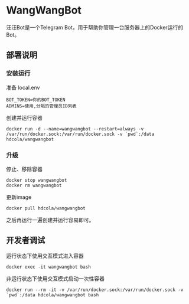 # WangWangBot
汪汪Bot是一个Telegram Bot，用于帮助你管理一台服务器上的Docker运行的Bot。


## 部署说明

### 安装运行

准备 local.env

```
BOT_TOKEN=你的BOT_TOKEN
ADMINS=使用,分隔的管理员ID列表
```

创建并运行容器

```
docker run -d --name=wangwangbot --restart=always -v /var/run/docker.sock:/var/run/docker.sock -v `pwd`:/data hdcola/wangwangbot
```

### 升级

停止、移除容器

```
docker stop wangwangbot
docker rm wangwangbot
```

更新image

```
docker pull hdcola/wangwangbot
```

之后再运行一遍创建并运行容易即可。


## 开发者调试

运行状态下使用交互模式进入容器

```
docker exec -it wangwangbot bash
```

非运行状态下使用交互模式启动一次性容器

```
docker run --rm -it -v /var/run/docker.sock:/var/run/docker.sock -v `pwd`:/data hdcola/wangwangbot bash
```